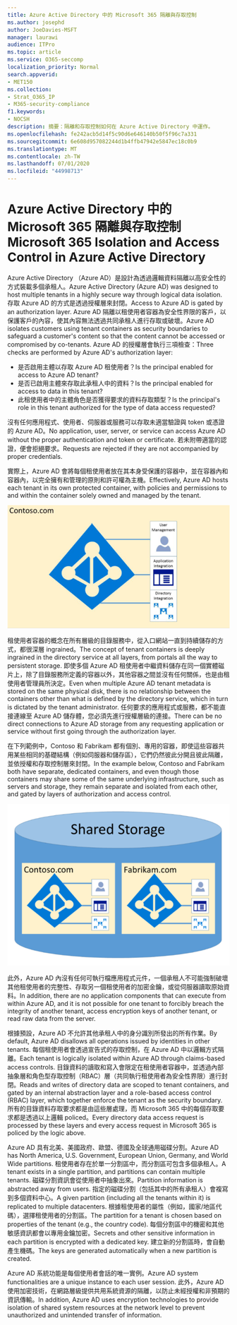 ```yaml
---
title: Azure Active Directory 中的 Microsoft 365 隔離與存取控制
ms.author: josephd
author: JoeDavies-MSFT
manager: laurawi
audience: ITPro
ms.topic: article
ms.service: O365-seccomp
localization_priority: Normal
search.appverid:
- MET150
ms.collection:
- Strat_O365_IP
- M365-security-compliance
f1.keywords:
- NOCSH
description: 摘要：隔離和存取控制如何在 Azure Active Directory 中運作。
ms.openlocfilehash: fe242acb5d14f5c90d6e646140b50f5f96c7a331
ms.sourcegitcommit: 6e608d957082244d1b4ffb47942e5847ec18c0b9
ms.translationtype: MT
ms.contentlocale: zh-TW
ms.lasthandoff: 07/01/2020
ms.locfileid: "44998713"
---
```

# <a name="microsoft-365-isolation-and-access-control-in-azure-active-directory"></a><span data-ttu-id="a6e3b-103">Azure Active Directory 中的 Microsoft 365 隔離與存取控制</span><span class="sxs-lookup"><span data-stu-id="a6e3b-103">Microsoft 365 Isolation and Access Control in Azure Active Directory</span></span>

<span data-ttu-id="a6e3b-104">Azure Active Directory （Azure AD）是設計為透過邏輯資料隔離以高安全性的方式裝載多個承租人。</span><span class="sxs-lookup"><span data-stu-id="a6e3b-104">Azure Active Directory (Azure AD) was designed to host multiple tenants in a highly secure way through logical data isolation.</span></span> <span data-ttu-id="a6e3b-105">存取 Azure AD 的方式是透過授權層來封閉。</span><span class="sxs-lookup"><span data-stu-id="a6e3b-105">Access to Azure AD is gated by an authorization layer.</span></span> <span data-ttu-id="a6e3b-106">Azure AD 隔離以租使用者容器為安全性界限的客戶，以保護客戶的內容，使其內容無法透過共同承租人進行存取或破壞。</span><span class="sxs-lookup"><span data-stu-id="a6e3b-106">Azure AD isolates customers using tenant containers as security boundaries to safeguard a customer's content so that the content cannot be accessed or compromised by co-tenants.</span></span> <span data-ttu-id="a6e3b-107">Azure AD 的授權層會執行三項檢查：</span><span class="sxs-lookup"><span data-stu-id="a6e3b-107">Three checks are performed by Azure AD's authorization layer:</span></span>

- <span data-ttu-id="a6e3b-108">是否啟用主體以存取 Azure AD 租使用者？</span><span class="sxs-lookup"><span data-stu-id="a6e3b-108">Is the principal enabled for access to Azure AD tenant?</span></span>
- <span data-ttu-id="a6e3b-109">是否已啟用主體來存取此承租人中的資料？</span><span class="sxs-lookup"><span data-stu-id="a6e3b-109">Is the principal enabled for access to data in this tenant?</span></span>
- <span data-ttu-id="a6e3b-110">此租使用者中的主體角色是否獲得要求的資料存取類型？</span><span class="sxs-lookup"><span data-stu-id="a6e3b-110">Is the principal's role in this tenant authorized for the type of data access requested?</span></span>

<span data-ttu-id="a6e3b-111">沒有任何應用程式、使用者、伺服器或服務可以存取未適當驗證與 token 或憑證的 Azure AD。</span><span class="sxs-lookup"><span data-stu-id="a6e3b-111">No application, user, server, or service can access Azure AD without the proper authentication and token or certificate.</span></span> <span data-ttu-id="a6e3b-112">若未附帶適當的認證，便會拒絕要求。</span><span class="sxs-lookup"><span data-stu-id="a6e3b-112">Requests are rejected if they are not accompanied by proper credentials.</span></span>

<span data-ttu-id="a6e3b-113">實際上，Azure AD 會將每個租使用者放在其本身受保護的容器中，並在容器內和容器內，以完全擁有和管理的原則和許可權為主機。</span><span class="sxs-lookup"><span data-stu-id="a6e3b-113">Effectively, Azure AD hosts each tenant in its own protected container, with policies and permissions to and within the container solely owned and managed by the tenant.</span></span>
 
![Azure 容器](media/office-365-isolation-azure-container.png)

<span data-ttu-id="a6e3b-115">租使用者容器的概念在所有層級的目錄服務中，從入口網站一直到持續儲存的方式，都很深層 ingrained。</span><span class="sxs-lookup"><span data-stu-id="a6e3b-115">The concept of tenant containers is deeply ingrained in the directory service at all layers, from portals all the way to persistent storage.</span></span> <span data-ttu-id="a6e3b-116">即使多個 Azure AD 租使用者中繼資料儲存在同一個實體磁片上，除了目錄服務所定義的容器以外，其他容器之間並沒有任何關係，也是由租使用者管理員所決定。</span><span class="sxs-lookup"><span data-stu-id="a6e3b-116">Even when multiple Azure AD tenant metadata is stored on the same physical disk, there is no relationship between the containers other than what is defined by the directory service, which in turn is dictated by the tenant administrator.</span></span> <span data-ttu-id="a6e3b-117">任何要求的應用程式或服務，都不能直接連線至 Azure AD 儲存體，您必須先進行授權層級的連接。</span><span class="sxs-lookup"><span data-stu-id="a6e3b-117">There can be no direct connections to Azure AD storage from any requesting application or service without first going through the authorization layer.</span></span>

<span data-ttu-id="a6e3b-118">在下列範例中，Contoso 和 Fabrikam 都有個別、專用的容器，即使這些容器共用某些相同的基礎結構（例如伺服器和儲存區），它們仍然彼此分開且彼此隔離，並依授權和存取控制層來封閉。</span><span class="sxs-lookup"><span data-stu-id="a6e3b-118">In the example below, Contoso and Fabrikam both have separate, dedicated containers, and even though those containers may share some of the same underlying infrastructure, such as servers and storage, they remain separate and isolated from each other, and gated by layers of authorization and access control.</span></span>
 
![Azure 專用容器](media/office-365-isolation-azure-dedicated-containers.png)

<span data-ttu-id="a6e3b-120">此外，Azure AD 內沒有任何可執行檔應用程式元件，一個承租人不可能強制破壞其他租使用者的完整性、存取另一個租使用者的加密金鑰，或從伺服器讀取原始資料。</span><span class="sxs-lookup"><span data-stu-id="a6e3b-120">In addition, there are no application components that can execute from within Azure AD, and it is not possible for one tenant to forcibly breach the integrity of another tenant, access encryption keys of another tenant, or read raw data from the server.</span></span>

<span data-ttu-id="a6e3b-121">根據預設，Azure AD 不允許其他承租人中的身分識別所發出的所有作業。</span><span class="sxs-lookup"><span data-stu-id="a6e3b-121">By default, Azure AD disallows all operations issued by identities in other tenants.</span></span> <span data-ttu-id="a6e3b-122">每個租使用者會透過宣告式的存取控制，在 Azure AD 中以邏輯方式隔離。</span><span class="sxs-lookup"><span data-stu-id="a6e3b-122">Each tenant is logically isolated within Azure AD through claims-based access controls.</span></span> <span data-ttu-id="a6e3b-123">目錄資料的讀取和寫入會限定在租使用者容器中，並透過內部抽象層和角色型存取控制（RBAC）層（共同執行租使用者為安全性界限）進行封閉。</span><span class="sxs-lookup"><span data-stu-id="a6e3b-123">Reads and writes of directory data are scoped to tenant containers, and gated by an internal abstraction layer and a role-based access control (RBAC) layer, which together enforce the tenant as the security boundary.</span></span> <span data-ttu-id="a6e3b-124">所有的目錄資料存取要求都是由這些層處理，而 Microsoft 365 中的每個存取要求都是透過以上邏輯 policed。</span><span class="sxs-lookup"><span data-stu-id="a6e3b-124">Every directory data access request is processed by these layers and every access request in Microsoft 365 is policed by the logic above.</span></span>

<span data-ttu-id="a6e3b-125">Azure AD 具有北美、美國政府、歐盟、德國及全球通用磁碟分割。</span><span class="sxs-lookup"><span data-stu-id="a6e3b-125">Azure AD has North America, U.S. Government, European Union, Germany, and World Wide partitions.</span></span> <span data-ttu-id="a6e3b-126">租使用者存在於單一分割區中，而分割區可包含多個承租人。</span><span class="sxs-lookup"><span data-stu-id="a6e3b-126">A tenant exists in a single partition, and partitions can contain multiple tenants.</span></span> <span data-ttu-id="a6e3b-127">磁碟分割資訊會從使用者中抽象出來。</span><span class="sxs-lookup"><span data-stu-id="a6e3b-127">Partition information is abstracted away from users.</span></span> <span data-ttu-id="a6e3b-128">指定的磁碟分割（包括其中的所有承租人）會複寫到多個資料中心。</span><span class="sxs-lookup"><span data-stu-id="a6e3b-128">A given partition (including all the tenants within it) is replicated to multiple datacenters.</span></span> <span data-ttu-id="a6e3b-129">根據租使用者的屬性（例如，國家/地區代碼），選擇租使用者的分割區。</span><span class="sxs-lookup"><span data-stu-id="a6e3b-129">The partition for a tenant is chosen based on properties of the tenant (e.g., the country code).</span></span> <span data-ttu-id="a6e3b-130">每個分割區中的機密和其他敏感資訊都會以專用金鑰加密。</span><span class="sxs-lookup"><span data-stu-id="a6e3b-130">Secrets and other sensitive information in each partition is encrypted with a dedicated key.</span></span> <span data-ttu-id="a6e3b-131">建立新的分割區時，會自動產生機碼。</span><span class="sxs-lookup"><span data-stu-id="a6e3b-131">The keys are generated automatically when a new partition is created.</span></span>

<span data-ttu-id="a6e3b-132">Azure AD 系統功能是每個使用者會話的唯一實例。</span><span class="sxs-lookup"><span data-stu-id="a6e3b-132">Azure AD system functionalities are a unique instance to each user session.</span></span> <span data-ttu-id="a6e3b-133">此外，Azure AD 使用加密技術，在網路層級提供共用系統資源的隔離，以防止未經授權和非預期的資訊傳輸。</span><span class="sxs-lookup"><span data-stu-id="a6e3b-133">In addition, Azure AD uses encryption technologies to provide isolation of shared system resources at the network level to prevent unauthorized and unintended transfer of information.</span></span>
